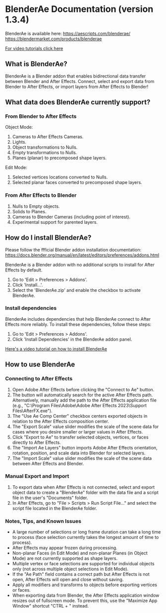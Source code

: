 # BlenderAe Documentation (version 1.3.4)

BlenderAe is available here:
<https://aescripts.com/blenderae/>
<https://blendermarket.com/products/blenderae>

[For video tutorials click here](https://www.youtube.com/playlist?list=PL1c22fXzadmmcuGD6p-rCM_YXmwa21t7M)

## What is BlenderAe?

BlenderAe is a Blender addon that enables bidirectional data transfer between Blender and After Effects. Connect, select and export data from Blender to After Effects, or import layers from After Effects to Blender!

## What data does BlenderAe currently support?

### From Blender to After Effects

Object Mode:

1. Cameras to After Effects Cameras.
2. Lights.
3. Object transformations to Nulls.
4. Empty transformations to Nulls.
5. Planes (planar) to precomposed shape layers.

Edit Mode:

1. Selected vertices locations converted to Nulls.
2. Selected planar faces converted to precomposed shape layers.

<!-- Pose Mode:

1. Selected bones (heads and tails) converted to Nulls. -->

### From After Effects to Blender

1. Nulls to Empty objects.
2. Solids to Planes.
3. Cameras to Blender Cameras (including point of interest).
4. Experimental support for parented layers.

## How do I install BlenderAe?

Please follow the ffficial Blender addon installation documentation: <https://docs.blender.org/manual/en/latest/editors/preferences/addons.html>

BlenderAe is a Blender addon with no additional scripts to install for After Effects by default.

1. Go to 'Edit > Preferences > Addons'.
2. Click 'Install...'.
3. Select the 'BlenderAe.zip' and enable the checkbox to activate BlenderAe.

### Install dependencies

BlenderAe includes dependencies that help BlenderAe connect to After Effects more reliably. To install these dependencies, follow these steps:

1. Go to 'Edit > Preferences > Addons'.
2. Click 'Install Dependencies' in the BlenderAe addon panel.

[Here's a video tutorial on how to install BlenderAe](https://www.youtube.com/watch?v=1MFuTjgDnFs&list=PL1c22fXzadmmcuGD6p-rCM_YXmwa21t7M&index=2)

## How to use BlenderAe

### Connecting to After Effects

1. Open Adobe After Effects before clicking the "Connect to Ae" button.
2. The button will automatically search for the active After Effects path. Alternatively, manually add the path to the After Effects application file (e.g., "C:\Program Files\Adobe\Adobe After Effects 2023\Support Files\AfterFX.exe").
3. The "Use Ae Comp Center" checkbox centers exported objects in relation to the After Effects composition center.
4. The "Export Scale" value slider modifies the scale of the scene data for cases where you desire smaller or larger values in After Effects.
5. Click "Export to Ae" to transfer selected objects, vertices, or faces directly to After Effects.
6. The "Import Ae Layers" button imports Adobe After Effects orientation, rotation, position, and scale data into Blender for selected layers.
7. The "Import Scale" value slider modifies the scale of the scene data between After Effects and Blender.

### Manual Export and Import

1. To export data when After Effects is not connected, select and export object data to create a "BlenderAe" folder with the data file and a script file in the user's "Documents" folder.
2. In After Effects, go to "File > Scripts > Run Script File..." and select the script file located in the BlenderAe folder.

### Notes, Tips, and Known Issues

- A large number of selections or long frame duration can take a long time to process (face selection currently takes the longest amount of time to process).
- After Effects may appear frozen during processing.
- Non-planar Faces (in Edit Mode) and non-planar Planes (in Object Mode) are not currently supported as shape layers.
- Multiple vertex or face selections are supported for individual objects only (not across multiple object selections in Edit Mode).
- If the "Ae Path" field contains a correct path but After Effects is not open, After Effects will open and close without saving.
- Apply all modifiers and transforms to objects before exporting vertices or faces.
- When exporting data from Blender, the After Effects application window resizes out of fullscreen mode. To prevent this, use the "Maximize App Window" shortcut "CTRL + " instead.
